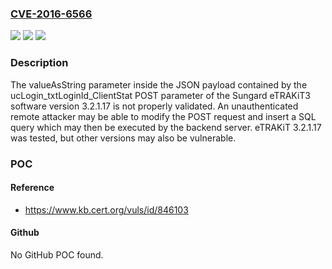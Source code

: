 ### [CVE-2016-6566](https://cve.mitre.org/cgi-bin/cvename.cgi?name=CVE-2016-6566)
![](https://img.shields.io/static/v1?label=Product&message=eTRAKiT3&color=blue)
![](https://img.shields.io/static/v1?label=Version&message=3.2.1.173.2.1.17%20&color=brighgreen)
![](https://img.shields.io/static/v1?label=Vulnerability&message=CWE-89&color=brighgreen)

### Description

The valueAsString parameter inside the JSON payload contained by the ucLogin_txtLoginId_ClientStat POST parameter of the Sungard eTRAKiT3 software version 3.2.1.17 is not properly validated. An unauthenticated remote attacker may be able to modify the POST request and insert a SQL query which may then be executed by the backend server. eTRAKiT 3.2.1.17 was tested, but other versions may also be vulnerable.

### POC

#### Reference
- https://www.kb.cert.org/vuls/id/846103

#### Github
No GitHub POC found.

